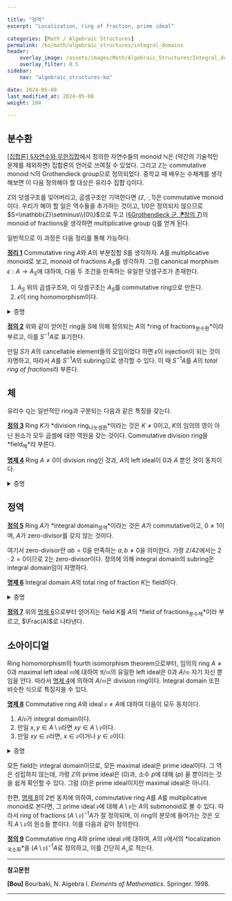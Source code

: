 ```yaml
---

title: "정역"
excerpt: "Localization, ring of fraction, prime ideal"

categories: [Math / Algebraic Structures]
permalink: /ko/math/algebraic_structures/integral_domains
header:
    overlay_image: /assets/images/Math/Algebraic_Structures/Integral_domains.png
    overlay_filter: 0.5
sidebar: 
    nav: "algebraic_structures-ko"

date: 2024-05-08
last_modified_at: 2024-05-08
weight: 104

---
```


## 분수환

[\[집합론\] §자연수와 무한집합](/ko/math/set_theory/natural_numbers)에서 정의한 자연수들의 monoid $\mathbb{N}$은 (약간의 기술적인 문제를 제외하면) 집합론의 언어로 쓰여질 수 있었다. 그리고 $\mathbb{Z}$는 commutative monoid $\mathbb{N}$의 Grothendieck group으로 정의되었다. 중학교 때 배우는 수체계를 생각해보면 이 다음 정의해야 할 대상은 유리수 집합 $\mathbb{Q}$이다. 

$\mathbb{Z}$의 덧셈구조를 잊어버리고, 곱셈구조만 기억한다면 $(\mathbb{Z},\cdot,1)$은 commutative monoid이다. 우리가 해야 할 일은 역수들을 추가하는 것이고, $1/0$은 정의되지 않으므로 $S=\mathbb{Z}\setminus\\{0\\}$으로 두고 ([§Grothendieck 군, ⁋정의 7](/ko/math/algebraic_structures/Grothendieck_group#def7))의 monoid of fractions을 생각하면 multiplicative group $\mathbb{Q}$를 얻게 된다. 

일반적으로 이 과정은 다음 정리를 통해 가능하다.

<div class="proposition" markdown="1">

<ins id="thm1">**정리 1**</ins> Commutative ring $A$와 $A$의 부분집합 $S$를 생각하자. $A$를 multiplicative monoid로 보고, monoid of fractions $A_S$를 생각하자. 그럼 canonical morphism $\epsilon:A \rightarrow A_S$에 대하여, 다음 두 조건을 만족하는 유일한 덧셈구조가 존재한다.

1. $A_S$ 위의 곱셈구조와, 이 덧셈구조는 $A_S$를 commutative ring으로 만든다.
2. $\epsilon$이 ring homomorphism이다.

</div>
<details class="proof" markdown="1">
<summary>증명</summary>

증명을 시작하기에 앞서 [§Grothendieck 군, ⁋정의 7](/ko/math/algebraic_structures/Grothendieck_group#def7)의 construction을 잠깐 리뷰하자. 우리는 $S$에 의해 생성된 $A$의 submonoid $S'$를 생각하고, monoid $A\times S'$에 다음 동치관계

$$(a,p)\equiv (b,q)\pmod{R}\iff aqs=bps\text{ for some $s\in S'$}$$

를 정의하여, quotient monoid $(A\times S')/R$을 $A_S$로 정의하였다. 이 때 $(a,p)\in A\times S'$를 representative로 갖는 $A_S$의 원소를 $a/p$로 표기하였으며, 그럼 $A_S$는 여전히 다음 연산

$$\frac{a}{p}\frac{b}{q}=\frac{ab}{pq}$$

을 통해 multiplicative monoid 구조가 된다. 두 multiplicative monoid 사이의 canonical morphism $\epsilon:A \rightarrow A_S$은 $a\mapsto a/1$로 정의되었었는데, 이것이 monoid homomorphism이라는 것은 $\epsilon$이 ($A_S$가 ring이라는 것을 보이고 나면) $A$에서 $A_S$로 가는, 곱셈구조를 보존하는 함수라는 뜻이다.

즉, 우리가 해야 할 것은 $A_S$ 위에 정리의 두 조건을 만족하는 덧셈구조를 부여하고, 이렇게 정의된 덧셈 구조가 $A_S$를 ring으로 만드는 것, 그리고 $\epsilon$이 실제로 이 덧셈구조까지 보존한다는 것이다.

우선 이러한 덧셈구조가 존재한다 가정하고 유일성을 보이자. 임의의 $x,y\in A_S$는 적당한 $a,b\in A$와 $p,q\in S'$에 대하여 $x=a/p,y=b/q$라 적을 수 있다. 그럼

$$x=\epsilon(a)\epsilon(p)^{-1}=\epsilon(aq)\epsilon(pq)^{-1},\qquad y=\epsilon(b)\epsilon(q)^{-1}=\epsilon(bp)\epsilon(pq)^{-1}$$

으로 적을 수 있고 따라서

$$x+y=(\epsilon(aq)+\epsilon(bp))\epsilon(pq)^{-1}=(aq+bp)/pq$$

여야만 한다. 

이제 유일성 증명에서 힌트를 얻어 $A_S$의 덧셈구조를 위의 식으로 정의한다. 그럼 보여야 할 것들은 다음과 같다.


1. 이 정의는 $a,b,p,q$의 선택에 무관하다. 즉 $x=a'/p',y=b'/q'$의 꼴로 쓰였다 하자. 다음 식

    $$(aq+bp)/pq=(a'q'+b'p')/p'q'$$

    이 $A_S$에서 성립하는 것을 보여야 한다. 그런데 $a/p=a'/p',b/q=b'/q'$이므로, 정의에 의해 $ap's=a'ps,bq't=b'qt$를 만족하는 $s,t\in S'$가 존재한다. 이로부터 

    $$(aq+bp)(p'q')(st)=(a'q'+b'p')(pq)(st)$$

    을 확인할 수 있으므로 원하는 식이 성립한다.

2. 이렇게 정의한 $+$는 결합법칙을 만족한다. 임의의 $x=a/p,y=b/q,z=c/r$에 대하여,

    $$(x+y)+z=\frac{aq+bp}{pq}+\frac{c}{r}=\frac{(aq+bp)r+c(pq)}{pqr}=\frac{aqr+brp+cpq}{pqr}$$

    이고 미슷하게 $x+(y+z)$도 우변의 값을 갖는다는 것을 확인할 수 있다.
3. $+$의 교환법칙은 $A$의 덧셈과 곱셈이 commutative하기 때문에 자명하다.
4. $+$는 덧셈에 대한 항등원 $0/1$을 갖는다. 이는 임의의 $x=a/p\in A_S$에 대하여,

    $$\frac{0}{1}+\frac{a}{p}=\frac{a}{p}$$

    이 성립하기 때문이다.
5. $+$에 대한 역원이 항상 존재한다. 임의의 $x\in a/p\in A_S$에 대하여, $(-a)/p$가 다음 식

    $$\frac{-a}{p}+\frac{a}{p}=\frac{(-a)p+ap}{p^2}=0$$

    을 만족하기 때문이다.
6. $+$는 곱셈에 대해 분배법칙을 만족한다. 임의의 $x=a/p,y=b/q,z=c/r$에 대하여,

    $$x(y+z)=\frac{a}{p}\left(\frac{b}{q}+\frac{c}{r}\right)=\frac{a}{p}\frac{br+cq}{qr}=\frac{abr+acq}{qr}$$

    이고

    $$xy+xz=\frac{ab}{pq}+\frac{ac}{pr}=\frac{abpr+acpq}{p^2qr}$$

    이며, $1,p\in S'$를 사용해 이 두 식이 같은 값임을 확인할 수 있다. 비슷하게 $(x+y)z=xz+yz$도 보일 수 있다.

이상에서 $A_S$가 commutative ring 구조를 갖는다는 것을 안다. 마지막으로 $\epsilon$이 ring homomorphism이라는 것은 $\epsilon$이 덧셈을 보존한다는 것만 보이면 충분하고, 이는

$$\epsilon(a+b)=(a+b)/1=a/1+b/1=\epsilon(a)+\epsilon(b)$$

으로부터 알 수 있다.  

</details>

<div class="definition" markdown="1">

<ins id="def2">**정의 2**</ins> 위와 같이 얻어진 ring을 $S$에 의해 정의되는 $A$의 *ring of fractions<sub>분수환</sub>*이라 부르고, 이를 $S^{-1}A$로 표기한다.

</div>

만일 $S$가 $A$의 cancellable element들의 모임이었다 하면 $\epsilon$이 injection이 되는 것이 자명하고, 따라서 $A$를 $S^{-1}A$의 subring으로 생각할 수 있다. 이 때 $S^{-1}A$를 $A$의 *total ring of fractions*라 부른다.

## 체

유리수 $\mathbb{Q}$는 일반적인 ring과 구분되는 다음과 같은 특징을 갖는다.

<div class="definition" markdown="1">

<ins id="def3">**정의 3**</ins> Ring $K$가 *division ring<sub>나눗셈환</sub>*이라는 것은 $K\neq0$이고, $K$의 임의의 영이 아닌 원소가 모두 곱셈에 대한 역원을 갖는 것이다. Commutative division ring을 *field<sub>체</sub>*라 부른다.

</div>

<div class="proposition" markdown="1">

<ins id="prop4">**명제 4**</ins> Ring $A\neq 0$이 division ring인 것과, $A$의 left ideal이 $0$과 $A$ 뿐인 것이 동치이다.

</div>
<details class="proof" markdown="1">
<summary>증명</summary>

우선 $A$가 division ring이라 하자. 만일 left ideal $\mathfrak{a}\neq 0$가 주어졌다면 $0\neq u\in \mathfrak{a}$가 존재한다. 그런데 $A$의 역원 $u^{-1}$이 존재하므로, 

$$1=u^{-1}u\in \mathfrak{a}$$

이고 따라서 $\mathfrak{a}=A$이다. 거꾸로 $A$의 left ideal이 $0$과 $A$ 뿐이라 하자. 임의의 $0\neq a\in A$에 대하여, $A$의 left ideal $Aa$를 생각하면 $0\neq a\in Aa$이므로 $Aa\neq 0$이다. 이제 $A$의 left ideal은 $0$ 혹은 $A$ 뿐이므로 반드시 $Aa=A$이고, 따라서 $1\in Aa$이다. 즉, 적당한 $u\in A$가 존재하여 $ua=1$이도록 할 수 있다. 그럼 $u\neq 0$이고, 마찬가지 논리에 의하여 적당한 $v\in A$가 존재하여 $vu=1$이도록 할 수 있다. 이제

$$v=v1=vua=a$$

로부터 $v=a$임을 알 수 있고, 따라서 $a$는 $u$의 곱셈에 대한 역원이다. 

</details>

## 정역

<div class="definition" markdown="1">

<ins id="def5">**정의 5**</ins> Ring $A$가 *integral domain<sub>정역</sub>*이라는 것은 $A$가 commutative이고, $0\neq 1$이며, $A$가 zero-divisor를 갖지 않는 것이다.

</div>

여기서 zero-divisor란 $ab=0$을 만족하는 $a,b\neq 0$을 의미한다. 가령 $\mathbb{Z}/4 \mathbb{Z}$에서는 $2\cdot 2=0$이므로 $2$는 zero-divisor이다. 정의에 의해 integral domain의 subring은 integral domain임이 자명하다. 

<div class="proposition" markdown="1">

<ins id="prop6">**명제 6**</ins> Integral domain $A$의 total ring of fraction $K$는 field이다.

</div>
<details class="proof" markdown="1">
<summary>증명</summary>

$A$가 integral domain이라는 가정으로부터, $S=A\setminus\\{0\\}$임을 안다. 즉, $K=S^{-1}A$의 임의의 원소는 $b\neq 0$에 대하여 $a/b$의 꼴로 나타낼 수 있다. 여기에서 $a/b\neq 0$이기 위해서는 $a\neq 0$이므로, $b/a\in K$도 잘 정의되고 그럼 $b/a$가 $a/b$의 역원이 된다.

</details>

<div class="definition" markdown="1">

<ins id="def7">**정의 7**</ins> 위의 [명제 6](#prop6)으로부터 얻어지는 field $K$를 $A$의 *field of fractions<sub>분수체</sub>*이라 부르고, $\Frac(A)$로 나타낸다.

</div>

## 소아이디얼

Ring homomorphism의 fourth isomorphism theorem으로부터, 임의의 ring $A\neq 0$과 maximal left ideal $\mathfrak{m}$에 대하여 $\mathfrak{A}/\mathfrak{m}$의 유일한 left ideal은 $0$과 $A/\mathfrak{m}$ 자기 자신 뿐임을 안다. 따라서 [명제 4](#prop4)에 의하여 $A/\mathfrak{m}$은 division ring이다. Integral domain 또한 비슷한 식으로 특징지을 수 있다.

<div class="proposition" markdown="1">

<ins id="prop8">**명제 8**</ins> Commutative ring $A$와 ideal $\mathfrak{p}\neq A$에 대하여 다음이 모두 동치이다.

1. $A/\mathfrak{p}$가 integral domain이다.
2. 만일 $x,y\in A\setminus \mathfrak{p}$라면 $xy\in A\setminus \mathfrak{p}$이다.
3. 만일 $xy\in \mathfrak{p}$라면, $x\in \mathfrak{p}$이거나 $y\in \mathfrak{p}$이다.

</div>
<details class="proof" markdown="1">
<summary>증명</summary>

2번과 3번 조건은 서로 대우명제이므로, 1번과의 동치만 보이면 충분하다. 우선 $A/\mathfrak{p}$가 integral domain이라 가정하자. 즉

$$(x+\mathfrak{p})(y+\mathfrak{p})=0+\mathfrak{p}$$

라면, 반드시 $x+\mathfrak{p}=0+\mathfrak{p}$이거나 $y+\mathfrak{p}=0+\mathfrak{p}$이다. 이로부터 1번 조건이 성립하면 3번 조건이 성립하는 것을 안다. 이 논증은 반대방향으로도 성립한다.

</details>

모든 field는 integral domain이므로, 모든 maximal ideal은 prime ideal이다. 그 역은 성립하지 않는데, 가령 $\mathbb{Z}$의 prime ideal은 $(0)$과, 소수 $p$에 대해 $(p)$ 꼴 뿐이라는 것을 쉽게 확인할 수 있다. 그럼 $(0)$은 prime ideal이지만 maximal ideal은 아니다.

한편, [명제 8](#prop8)의 2번 동치에 의하여, commutative ring $A$를 $A$를 multiplicative monoid로 본다면, 그 prime ideal $\mathfrak{p}$에 대해 $A\setminus\mathfrak{p}$는 $A$의 submonoid로 볼 수 있다. 따라서 ring of fractions $(A\setminus \mathfrak{p})^{-1}A$가 잘 정의되며, 이 ring의 분모에 들어가는 것은 오직 $A\setminus \mathfrak{p}$의 원소들 뿐이다. 이를 다음과 같이 정의한다.

<div class="definition" markdown="1">

<ins id="def9">**정의 9**</ins> Commutative ring $A$와 prime ideal $\mathfrak{p}$에 대하여, $A$의 $\mathfrak{p}$에서의 *localization<sub>국소화</sub>*을 $(A\setminus \mathfrak{p})^{-1}A$로 정의하고, 이를 간단히 $A_\mathfrak{p}$로 적는다.

</div>

---

**참고문헌**

**[Bou]** Bourbaki, N. Algebra I. *Elements of Mathematics*. Springer. 1998.  

---